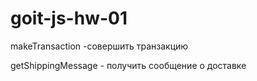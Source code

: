 # goit-js-hw-01

makeTransaction -совершить транзакцию

getShippingMessage - получить сообщение о доставке
